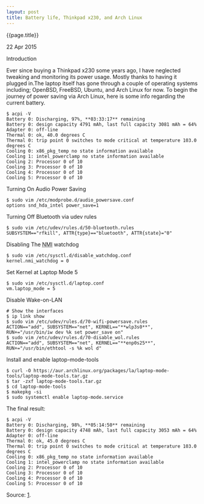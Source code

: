 ```yaml
---
layout: post
title: Battery life, Thinkpad x230, and Arch Linux
---
```


{{page.title}}

<p class="meta">22 Apr 2015</p>

Introduction

Ever since buying a Thinkpad x230 some years ago, I have neglected tweaking and
monitoring its power usage. Mostly thanks to having it plugged in.The laptop
itself has gone through a couple of operating systems including; OpenBSD,
FreeBSD, Ubuntu, and Arch Linux for now. To begin the journey of power saving
via Arch Linux, here is some info regarding the current battery.

    $ acpi -V
    Battery 0: Discharging, 97%, **03:33:17** remaining
    Battery 0: design capacity 4791 mAh, last full capacity 3081 mAh = 64%
    Adapter 0: off-line
    Thermal 0: ok, 40.0 degrees C
    Thermal 0: trip point 0 switches to mode critical at temperature 103.0 degrees C
    Cooling 0: x86_pkg_temp no state information available
    Cooling 1: intel_powerclamp no state information available
    Cooling 2: Processor 0 of 10
    Cooling 3: Processor 0 of 10
    Cooling 4: Processor 0 of 10
    Cooling 5: Processor 0 of 10

Turning On Audio Power Saving

    $ sudo vim /etc/modprobe.d/audio_powersave.conf
    options snd_hda_intel power_save=1

Turning Off Bluetooth via udev rules

    $ sudo vim /etc/udev/rules.d/50-bluetooth.rules
    SUBSYSTEM=="rfkill", ATTR{type}=="bluetooth", ATTR{state}="0"

Disabling The <abbr title="Non-maskable interrupt">NMI</abbr> watchdog
    
    $ sudo vim /etc/sysctl.d/disable_watchdog.conf
    kernel.nmi_watchdog = 0

Set Kernel at Laptop Mode 5
    
    $ sudo vim /etc/sysctl.d/laptop.conf
    vm.laptop_mode = 5


Disable Wake-on-LAN
    
    # Show the interfaces
    $ ip link show 
    $ sudo vim /etc/udev/rules.d/70-wifi-powersave.rules
    ACTION=="add", SUBSYSTEM=="net", KERNEL=="**wlp3s0**", RUN+="/usr/bin/iw dev %k set power_save on"
    $ sudo vim /etc/udev/rules.d/70-disable_wol.rules
    ACTION=="add", SUBSYSTEM=="net", KERNEL=="**enp0s25**", RUN+="/usr/bin/ethtool -s %k wol d"

Install and enable laptop-mode-tools

    $ curl -O https://aur.archlinux.org/packages/la/laptop-mode-tools/laptop-mode-tools.tar.gz
    $ tar -zxf laptop-mode-tools.tar.gz
    $ cd laptop-mode-tools
    $ makepkg -si
    $ sudo systemctl enable laptop-mode.service

The final result:

    $ acpi -V
    Battery 0: Discharging, 98%, **05:14:50** remaining
    Battery 0: design capacity 4748 mAh, last full capacity 3053 mAh = 64%
    Adapter 0: off-line
    Thermal 0: ok, 45.0 degrees C
    Thermal 0: trip point 0 switches to mode critical at temperature 103.0 degrees C
    Cooling 0: x86_pkg_temp no state information available
    Cooling 1: intel_powerclamp no state information available
    Cooling 2: Processor 0 of 10
    Cooling 3: Processor 0 of 10
    Cooling 4: Processor 0 of 10
    Cooling 5: Processor 0 of 10

Source: [1](https://wiki.archlinux.org/index.php/Power_management/Energy_saving).
